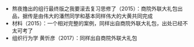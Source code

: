 * 熬夜撸出的组行最终版之我要滚去复习思修了（2015）：商院外联大礼包出品，据传是由伟大的潘然同学和基本同样伟大的大黄共同完成
* 材料（2015）：一个相对完整的案例，同样出自商院外联大礼包，出处已经不太可考了
* 组织行为学 黄忻彦（2017）：同样出自商院外联大礼包
